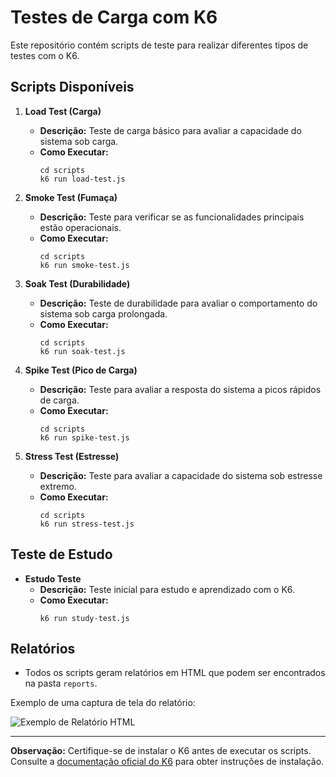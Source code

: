 # Testes de Carga com K6

Este repositório contém scripts de teste para realizar diferentes tipos de testes com o K6.

## Scripts Disponíveis

1. **Load Test (Carga)**

   - **Descrição:** Teste de carga básico para avaliar a capacidade do sistema sob carga.
   - **Como Executar:**
     ```
     cd scripts
     k6 run load-test.js
     ```

2. **Smoke Test (Fumaça)**

   - **Descrição:** Teste para verificar se as funcionalidades principais estão operacionais.
   - **Como Executar:**
     ```
     cd scripts
     k6 run smoke-test.js
     ```

3. **Soak Test (Durabilidade)**

   - **Descrição:** Teste de durabilidade para avaliar o comportamento do sistema sob carga prolongada.
   - **Como Executar:**
     ```
     cd scripts
     k6 run soak-test.js
     ```

4. **Spike Test (Pico de Carga)**

   - **Descrição:** Teste para avaliar a resposta do sistema a picos rápidos de carga.
   - **Como Executar:**
     ```
     cd scripts
     k6 run spike-test.js
     ```

5. **Stress Test (Estresse)**
   - **Descrição:** Teste para avaliar a capacidade do sistema sob estresse extremo.
   - **Como Executar:**
     ```
     cd scripts
     k6 run stress-test.js
     ```

## Teste de Estudo

- **Estudo Teste**
  - **Descrição:** Teste inicial para estudo e aprendizado com o K6.
  - **Como Executar:**
    ```
    k6 run study-test.js
    ```

## Relatórios

- Todos os scripts geram relatórios em HTML que podem ser encontrados na pasta `reports`.

Exemplo de uma captura de tela do relatório:

![Exemplo de Relatório HTML](https://miro.medium.com/v2/resize:fit:1400/format:webp/1*m_7Xbd1rHfZH8q4B6w7tUA.png)

---

**Observação:** Certifique-se de instalar o K6 antes de executar os scripts. Consulte a [documentação oficial do K6](https://k6.io/docs/getting-started/installation) para obter instruções de instalação.
